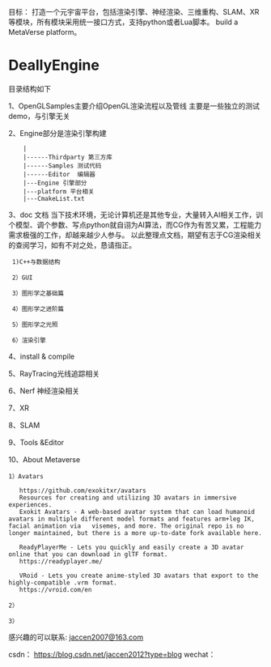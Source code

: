 目标：
  打造一个元宇宙平台，包括渲染引擎、神经渲染、三维重构、SLAM、XR等模块，所有模块采用统一接口方式，支持python或者Lua脚本。
  build a MetaVerse platform。
# DeallyEngine
目录结构如下

1、OpenGLSamples主要介绍OpenGL渲染流程以及管线
      主要是一些独立的测试demo，与引擎无关

2、Engine部分是渲染引擎构建 
        
        |
        |------Thirdparty 第三方库
        |------Samples 测试代码
        |------Editor  编辑器
        |---Engine 引擎部分
        |---platform 平台相关
        |---CmakeList.txt 

3、doc 文档
      当下技术环境，无论计算机还是其他专业，大量转入AI相关工作，训个模型、调个参数、写点python就自诩为AI算法，而CG作为有苦又累，工程能力需求极强的工作，却越来越少人参与。
  以此整理点文档，期望有志于CG渲染相关的查阅学习，如有不对之处，恳请指正。
  
     1)C++与数据结构
     
     2）GUI
     
     3）图形学之基础篇
     
     4）图形学之进阶篇
     
     5）图形学之光照
     
     6）渲染引擎
     

4、install & compile
   

5、RayTracing光线追踪相关


6、Nerf  神经渲染相关

7、XR

8、SLAM

9、Tools &Editor

10、About Metaverse 

    1）Avatars
       
       https://github.com/exokitxr/avatars
       Resources for creating and utilizing 3D avatars in immersive experiences.
       Exokit Avatars - A web-based avatar system that can load humanoid avatars in multiple different model formats and features arm+leg IK, facial animation via   visemes, and more. The original repo is no longer maintained, but there is a more up-to-date fork available here.
       
       ReadyPlayerMe - Lets you quickly and easily create a 3D avatar online that you can download in glTF format.
       https://readyplayer.me/
       
       VRoid - Lets you create anime-styled 3D avatars that export to the highly-compatible .vrm format.
       https://vroid.com/en
       
    2）
    
    3）

感兴趣的可以联系: jaccen2007@163.com

csdn： https://blog.csdn.net/jaccen2012?type=blog
wechat： 
